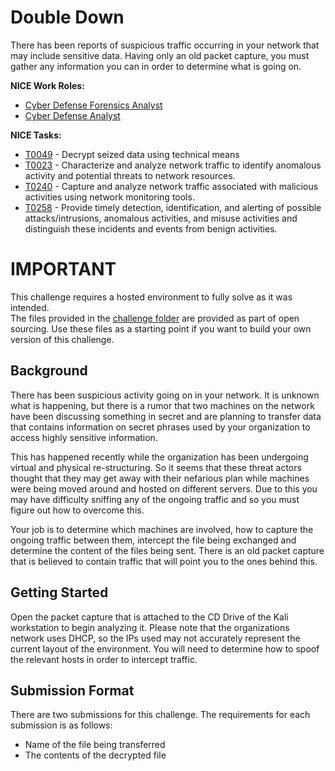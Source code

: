 # Double Down
There has been reports of suspicious traffic occurring in your network that may include sensitive data. Having only an old packet capture, you must gather any information you can in order to determine what is going on.

**NICE Work Roles:** 

- [Cyber Defense Forensics Analyst](https://niccs.cisa.gov/workforce-development/nice-framework/workroles?name=Cyber+Defense+Forensics+Analyst&id=All)
- [Cyber Defense Analyst](https://niccs.cisa.gov/workforce-development/nice-framework/workroles?name=Cyber+Defense+Analyst&id=All#)


**NICE Tasks:**

- [T0049](https://niccs.cisa.gov/workforce-development/nice-framework/tasks?id=T0049&description=All) - Decrypt seized data using technical means
- [T0023](https://niccs.cisa.gov/workforce-development/nice-framework/tasks?id=T0023&description=All) - Characterize and analyze network traffic to identify anomalous activity and potential threats to network resources.
- [T0240](https://niccs.cisa.gov/workforce-development/nice-framework/tasks?id=T0240&description=All) - Capture and analyze network traffic associated with malicious activities using network monitoring tools.
- [T0258](https://niccs.cisa.gov/workforce-development/nice-framework/tasks?id=T0258&description=All) - Provide timely detection, identification, and alerting of possible attacks/intrusions, anomalous activities, and misuse activities and distinguish these incidents and events from benign activities.

# IMPORTANT

This challenge requires a hosted environment to fully solve as it was intended.  
The files provided in the [challenge folder](challenge) are provided as part of open sourcing. Use these files as a starting point if you want to build your own version of this challenge.

## Background  

There has been suspicious activity going on in your network. It is unknown what is happening, but there is a rumor that two machines on the network have been discussing something in secret and are planning to transfer data that contains information on secret phrases used by your organization to access highly sensitive information.

This has happened recently while the organization has been undergoing virtual and physical re-structuring. So it seems that these threat actors thought that they may get away with their nefarious plan while machines were being moved around and hosted on  different servers. Due to this you may have difficulty sniffing any of the ongoing traffic and so you must figure out how to overcome this. 

Your job is to determine which machines are involved, how to capture the ongoing traffic between them, intercept the file being exchanged and determine the content of the files being sent. There is an old packet capture that is believed to contain traffic that will point you to the ones behind this.


## Getting Started

Open the packet capture that is attached to the CD Drive of the Kali workstation to begin analyzing it. Please note that the organizations network uses DHCP, so the IPs used may not accurately represent the current layout of the environment. You will need to determine how to spoof the relevant hosts in order to intercept traffic.  


## Submission Format
There are two submissions for this challenge. The requirements for each submission is as follows:

- Name of the file being transferred
- The contents of the decrypted file 
